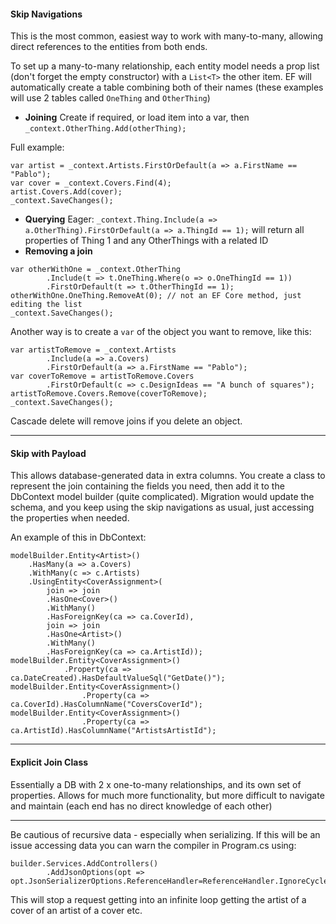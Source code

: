#### Skip Navigations

This is the most common, easiest way to work with many-to-many, allowing direct references to the entities from both ends.

To set up a many-to-many relationship, each entity model needs a prop list (don't forget the empty constructor) with a `List<T>` the other item.  EF will automatically create a table combining both of their names (these examples will use 2 tables called `OneThing` and `OtherThing`)

- **Joining**
Create if required, or load item into a var, then `_context.OtherThing.Add(otherThing);`

Full example:
```
var artist = _context.Artists.FirstOrDefault(a => a.FirstName == "Pablo");
var cover = _context.Covers.Find(4);
artist.Covers.Add(cover);
_context.SaveChanges();
```  

- **Querying**
Eager: `_context.Thing.Include(a => a.OtherThing).FirstOrDefault(a => a.ThingId == 1);` will return all properties of Thing 1 and any OtherThings with a related ID 
- **Removing a join**
```
var otherWithOne = _context.OtherThing
        .Include(t => t.OneThing.Where(o => o.OneThingId == 1))
        .FirstOrDefault(t => t.OtherThingId == 1);
otherWithOne.OneThing.RemoveAt(0); // not an EF Core method, just editing the list
_context.SaveChanges();
```

Another way is to create a `var` of the object you want to remove, like this:
```
var artistToRemove = _context.Artists
        .Include(a => a.Covers)
        .FirstOrDefault(a => a.FirstName == "Pablo");
var coverToRemove = artistToRemove.Covers
        .FirstOrDefault(c => c.DesignIdeas == "A bunch of squares");
artistToRemove.Covers.Remove(coverToRemove);
_context.SaveChanges();
```

Cascade delete will remove joins if you delete an object.

---

#### Skip with Payload

This allows database-generated data in extra columns.   You create a class to represent the join containing the fields you need, then add it to the DbContext model builder (quite complicated).  Migration would update the schema, and you keep using the skip navigations as usual, just accessing the properties when needed.

An example of this in DbContext:
```
modelBuilder.Entity<Artist>()
    .HasMany(a => a.Covers)
    .WithMany(c => c.Artists)
    .UsingEntity<CoverAssignment>(
        join => join
        .HasOne<Cover>()
        .WithMany()
        .HasForeignKey(ca => ca.CoverId),
        join => join
        .HasOne<Artist>()
        .WithMany()
        .HasForeignKey(ca => ca.ArtistId));
modelBuilder.Entity<CoverAssignment>()
            .Property(ca => ca.DateCreated).HasDefaultValueSql("GetDate()");
modelBuilder.Entity<CoverAssignment>()
                .Property(ca => ca.CoverId).HasColumnName("CoversCoverId");
modelBuilder.Entity<CoverAssignment>()
                .Property(ca => ca.ArtistId).HasColumnName("ArtistsArtistId");
```

---

#### Explicit Join Class

Essentially a DB with 2 x one-to-many relationships, and its own set of properties.  Allows for much more functionality, but more difficult to navigate and maintain (each end has no direct knowledge of each other)

---

Be cautious of recursive data - especially when serializing.  If this will be an issue accessing data you can warn the compiler in Program.cs using:
```
builder.Services.AddControllers()
        .AddJsonOptions(opt => opt.JsonSerializerOptions.ReferenceHandler=ReferenceHandler.IgnoreCycles);
```
This will stop a request getting into an infinite loop getting the artist of a cover of an artist of a cover etc.